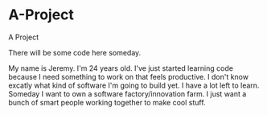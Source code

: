 # A-Project
A Project

There will be some code here someday. 

My name is Jeremy. I'm 24 years old. I've just started learning code because I need something to work on that feels productive.
I don't know excatly what kind of software I'm going to build yet. I have a lot left to learn. Someday I want to own a software factory/innovation farm. I just want a bunch of smart people working together to make cool stuff.
